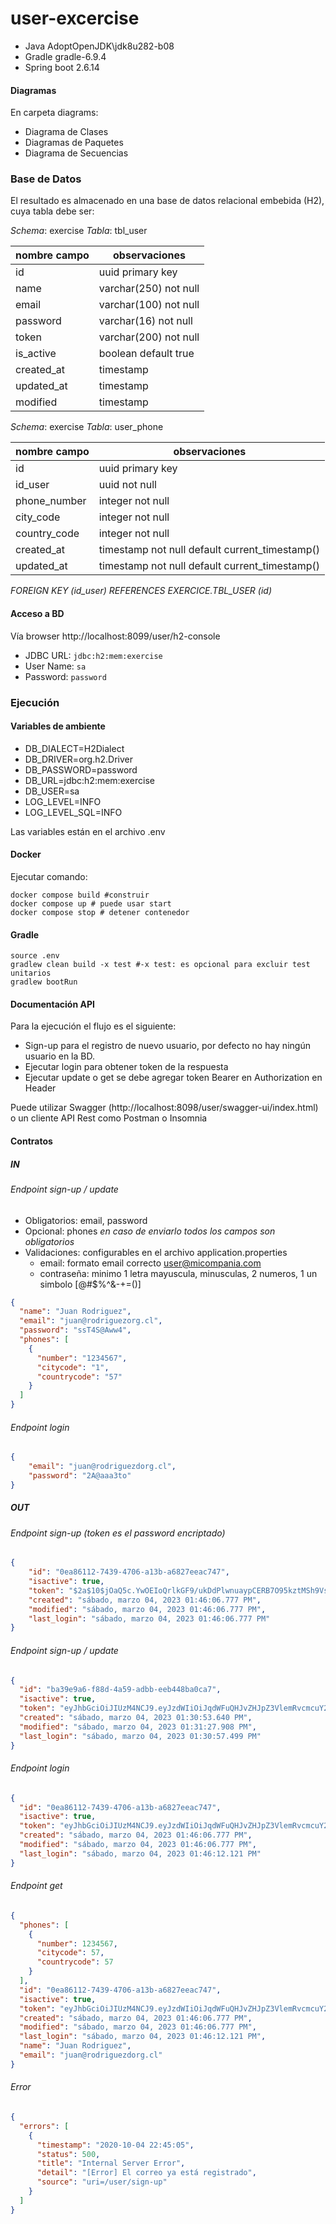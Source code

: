 # user-excercise

- Java AdoptOpenJDK\jdk8u282-b08
- Gradle gradle-6.9.4
- Spring boot 2.6.14

#### Diagramas
En carpeta diagrams:
- Diagrama de Clases
- Diagramas de Paquetes
- Diagrama de Secuencias

### Base de Datos
El resultado es almacenado en una base de datos relacional embebida (H2), cuya tabla debe ser:

*Schema*: exercise
*Tabla*: tbl_user

|nombre campo|observaciones|
|---|---|
|id         |uuid primary key|
|name       |varchar(250) not null|
|email      |varchar(100) not null|
|password   |varchar(16)  not null|
|token      |varchar(200) not null|
|is_active  |boolean      default true|
|created_at |timestamp|    
|updated_at |timestamp|    
|modified   |timestamp|    

*Schema*: exercise
*Tabla*: user_phone

|nombre campo| observaciones|
|---|---|
|id           | uuid primary key|
|id_user      | uuid      not null|
|phone_number | integer   not null|
|city_code    | integer   not null|
|country_code | integer   not null|
|created_at   | timestamp not null default current_timestamp()|
|updated_at   | timestamp not null default current_timestamp()|
*FOREIGN KEY (id_user) REFERENCES EXERCICE.TBL_USER (id)*

#### Acceso a BD
Vía browser http://localhost:8099/user/h2-console
- JDBC URL: `jdbc:h2:mem:exercise`
- User Name: `sa`
- Password: `password`

### Ejecución

#### Variables de ambiente
* DB_DIALECT=H2Dialect
* DB_DRIVER=org.h2.Driver
* DB_PASSWORD=password
* DB_URL=jdbc:h2:mem:exercise
* DB_USER=sa
* LOG_LEVEL=INFO
* LOG_LEVEL_SQL=INFO

Las variables están en el archivo .env

#### Docker
Ejecutar comando: 

```shell script
docker compose build #construir 
docker compose up # puede usar start
docker compose stop # detener contenedor
```

#### Gradle
```shell script
source .env
gradlew clean build -x test #-x test: es opcional para excluir test unitarios
gradlew bootRun
```

#### Documentación API

Para la ejecución el flujo es el siguiente:
- Sign-up para el registro de nuevo usuario, por defecto no hay ningún usuario en la BD.
- Ejecutar login para obtener token de la respuesta
- Ejecutar update o get se debe agregar token Bearer en Authorization en Header

Puede utilizar Swagger (http://localhost:8098/user/swagger-ui/index.html) 
o un cliente API Rest como Postman o Insomnia

#### Contratos
##### IN
###### Endpoint sign-up / update
- Obligatorios: email, password
- Opcional: phones *en caso de enviarlo todos los campos son obligatorios*
- Validaciones: configurables en el archivo application.properties
  - email: formato email correcto user@micompania.com
  - contraseña: minimo 1 letra mayuscula, minusculas, 2 numeros, 1 un simbolo [@#$%^&-+=()]
```json
{
  "name": "Juan Rodriguez",
  "email": "juan@rodriguezorg.cl",
  "password": "ssT4S@Aww4",
  "phones": [
    {
      "number": "1234567",
      "citycode": "1",
      "countrycode": "57"
    }
  ]
}
```
###### Endpoint login
```json
{
	"email": "juan@rodriguezdorg.cl",
	"password": "2A@aaa3to"
}
```
##### OUT
###### Endpoint sign-up (token es el password encriptado)
````json
{
	"id": "0ea86112-7439-4706-a13b-a6827eeac747",
	"isactive": true,
	"token": "$2a$10$jOaQ5c.YwOEIoQrlkGF9/ukDdPlwnuaypCERB7O95kztMSh9VscIS",
	"created": "sábado, marzo 04, 2023 01:46:06.777 PM",
	"modified": "sábado, marzo 04, 2023 01:46:06.777 PM",
	"last_login": "sábado, marzo 04, 2023 01:46:06.777 PM"
}
````
###### Endpoint sign-up / update
```json
{
  "id": "ba39e9a6-f88d-4a59-adbb-eeb448ba0ca7",
  "isactive": true,
  "token": "eyJhbGciOiJIUzM4NCJ9.eyJzdWIiOiJqdWFuQHJvZHJpZ3VlemRvcmcuY2wiLCJleHAiOjE2ODA1Mzk0NTcsInBhc3N3b3JkIjoiJDJhJDEwJGR4eFpGMmp1ekhGazlFeU1KSEouT092ZDRucmpaT25uWlNnUkZnZzh4aUJDcDh2WjNSd1R1IiwidXNlck5hbWUiOiJKdWFuIFJvZHJpZ3VleiIsInVzZXJDb2RlIjoiYmEzOWU5YTYtZjg4ZC00YTU5LWFkYmItZWViNDQ4YmEwY2E3In0.Oo_fGY88TthJpOjmKrz-JPmahWVjFAVmZkolrEtLnwlgptzCeQAO5L4iVvtih5Qx",
  "created": "sábado, marzo 04, 2023 01:30:53.640 PM",
  "modified": "sábado, marzo 04, 2023 01:31:27.908 PM",
  "last_login": "sábado, marzo 04, 2023 01:30:57.499 PM"
}
```
###### Endpoint login
```json
{
  "id": "0ea86112-7439-4706-a13b-a6827eeac747",
  "isactive": true,
  "token": "eyJhbGciOiJIUzM4NCJ9.eyJzdWIiOiJqdWFuQHJvZHJpZ3VlemRvcmcuY2wiLCJleHAiOjE2ODA1NDAzNzIsInBhc3N3b3JkIjoiJDJhJDEwJHY1YS5sUFR2L04zRktpZlA5Lk1rQS4zRDh2L0txVXJpbGxDMjJodjZDQ0RlNDcxaklFSmNpIiwidXNlck5hbWUiOiJKdWFuIFJvZHJpZ3VleiIsInVzZXJDb2RlIjoiMGVhODYxMTItNzQzOS00NzA2LWExM2ItYTY4MjdlZWFjNzQ3In0.TGYc_WiOjYsterVllSUWatHUZjiKthj6ftzrbVD6gcBonbvqa1pvuY9Tt0U2mq_Z",
  "created": "sábado, marzo 04, 2023 01:46:06.777 PM",
  "modified": "sábado, marzo 04, 2023 01:46:06.777 PM",
  "last_login": "sábado, marzo 04, 2023 01:46:12.121 PM"
}
```
###### Endpoint get
```json
{
  "phones": [
    {
      "number": 1234567,
      "citycode": 57,
      "countrycode": 57
    }
  ],
  "id": "0ea86112-7439-4706-a13b-a6827eeac747",
  "isactive": true,
  "token": "eyJhbGciOiJIUzM4NCJ9.eyJzdWIiOiJqdWFuQHJvZHJpZ3VlemRvcmcuY2wiLCJleHAiOjE2ODA1NDAzNzIsInBhc3N3b3JkIjoiJDJhJDEwJHY1YS5sUFR2L04zRktpZlA5Lk1rQS4zRDh2L0txVXJpbGxDMjJodjZDQ0RlNDcxaklFSmNpIiwidXNlck5hbWUiOiJKdWFuIFJvZHJpZ3VleiIsInVzZXJDb2RlIjoiMGVhODYxMTItNzQzOS00NzA2LWExM2ItYTY4MjdlZWFjNzQ3In0.TGYc_WiOjYsterVllSUWatHUZjiKthj6ftzrbVD6gcBonbvqa1pvuY9Tt0U2mq_Z",
  "created": "sábado, marzo 04, 2023 01:46:06.777 PM",
  "modified": "sábado, marzo 04, 2023 01:46:06.777 PM",
  "last_login": "sábado, marzo 04, 2023 01:46:12.121 PM",
  "name": "Juan Rodriguez",
  "email": "juan@rodriguezdorg.cl"
}
```

###### Error
```json
{
  "errors": [
    {
      "timestamp": "2020-10-04 22:45:05",
      "status": 500,
      "title": "Internal Server Error",
      "detail": "[Error] El correo ya está registrado",
      "source": "uri=/user/sign-up"
    }
  ]
}
```
